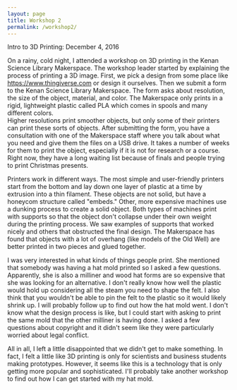 ```yaml
---
layout: page
title: Workshop 2
permalink: /workshop2/
---
```

<div class="man-title">
  Intro to 3D Printing: December 4, 2016
</div>

On a rainy, cold night, I attended a workshop on 3D printing in the Kenan 
Science Library Makerspace.  The workshop leader started by explaining the
process of printing a 3D image.  First, we pick a design from some place like 
<https://www.thingiverse.com> or design it ourselves.  Then we submit a form to 
the Kenan Science Library Makerspace.  The form asks about resolution, the size 
of the object, material, and color.  The Makerspace only prints in a rigid, 
lightweight plastic called PLA which comes in spools and many different colors.  
Higher resolutions print smoother objects, but only some of their printers can 
print these sorts of objects.  After submitting the form, you have a 
consultation with one of the Makerspace staff where you talk about what you need 
and give them the files on a USB drive.  It takes a number of weeks for them to 
print the object, especially if it is not for research or a course.  Right now, 
they have a long waiting list because of finals and people trying to print 
Christmas presents.

Printers work in different ways.  The most simple and user-friendly printers 
start from the bottom and lay down one layer of plastic at a time by extrusion 
into a thin filament. These objects are not solid, but have a honeycom structure 
called "embeds." Other, more expensive machines use a dunking process to create
a solid object.  Both types of machines print with supports so that the object 
don't collapse under their own weight during the printing process.  We saw
examples of supports that worked nicely and others that obstructed the final
design.  The Makerspace has found that objects with a lot of overhang (like 
models of the Old Well) are better printed in two pieces and glued together.  

I was very interested in what kinds of things people print.  She mentioned that
somebody was having a hat mold printed so I asked a few questions.  Apparently,
she is also a milliner and wood hat forms are so expensive that she was looking 
for an alternative.  I don't really know how well the plastic would hold up 
considering all the steam you need to shape the felt.  I also think that you
wouldn't be able to pin the felt to the plastic so it would likely shrink up.
I will probably follow up to find out how the hat mold went.  I don't know what
the design process is like, but I could start with asking to print the same mold
that the other milliner is having done.  I asked a few questions about copyright
and it didn't seem like they were particularly worried about legal conflict.

All in all, I left a little disappointed that we didn't get to make something.
In fact, I felt a little like 3D printing is only for scientists and business
students making prototypes.  However, it seems like this is a technology that
is only getting more popular and sophisticated.  I'll probably take another 
workshop to find out how I can get started with my hat mold.